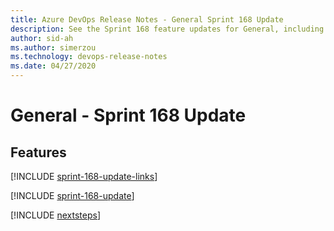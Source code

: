 ```yaml
---
title: Azure DevOps Release Notes - General Sprint 168 Update
description: See the Sprint 168 feature updates for General, including next steps.
author: sid-ah
ms.author: simerzou
ms.technology: devops-release-notes
ms.date: 04/27/2020
---
```


# General - Sprint 168 Update

## Features

[!INCLUDE [sprint-168-update-links](../includes/general/sprint-168-update-links.md)]

[!INCLUDE [sprint-168-update](../includes/general/sprint-168-update.md)]

[!INCLUDE [nextsteps](../includes/nextsteps.md)]